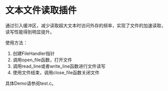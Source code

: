 # 文本文件读取插件
通过引入缓冲区，减少读取超大文本时访问外存的频率，实现了文件的加速读取，读写性能得到明显提升。

使用方法：
1. 创建FileHandler指针
2. 调用open_file函数，打开文件
3. 调用read_line或者write_line函数进行文件读写
4. 使用文件结束，调用close_file函数关闭文件

具体Demo请参阅test.c。
